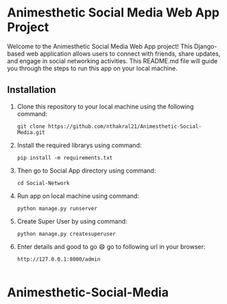 # Animesthetic Social Media Web App Project

Welcome to the Animesthetic Social Media Web App project! This Django-based web application allows users to connect with friends, share updates, and engage in social networking activities. This README.md file will guide you through the steps to run this app on your local machine.


## Installation

1. Clone this repository to your local machine using the following command:

   ```shell
   git clone https://github.com/nthakral21/Animesthetic-Social-Media.git

2. Install the required librarys using command:

   ```shell
   pip install -m requirements.txt

3. Then go to Social App directory using command:

   ```shell
   cd Social-Network

4. Run app on local machine using command:

   ```shell
   python manage.py runserver

5. Create Super User by using command:

   ```shell
   python manage.py createsuperuser

6. Enter details and good to go 😄 go to following url in your browser:

   ```shell
   http://127.0.0.1:8000/admin


# Animesthetic-Social-Media
